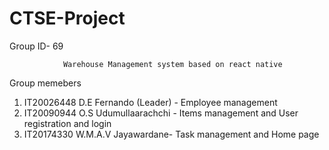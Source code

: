 # CTSE-Project

Group ID- 69

                Warehouse Management system based on react native
            

Group memebers

1. IT20026448 D.E Fernando (Leader) - Employee management 
2. IT20090944 O.S Udumullaarachchi - Items management and User registration and login
3. IT20174330 W.M.A.V Jayawardane- Task management and Home page
